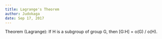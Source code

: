 ```yaml
---
title: Lagrange's Theorem
author: Judokaga
date: Sep 17, 2017
---
```


Theorem (Lagrange): If H is a subgroup of group G, then [G:H] = o(G) / o(H).

